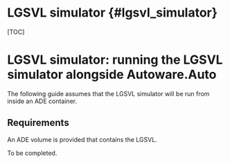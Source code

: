 LGSVL simulator {#lgsvl_simulator}
===============

[TOC]

# LGSVL simulator: running the LGSVL simulator alongside Autoware.Auto

The following guide assumes that the LGSVL simulator will be run from inside an ADE container.

## Requirements

An ADE volume is provided that contains the LGSVL.



To be completed.